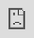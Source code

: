 ```yaml
---
layout: post
title: "아이콘의 보비가 솔로 싱글 'U MAD'의 라이브 MV에서 액션으로 꽉 찬 히스트를 소화한다."
author: "undefined"
thumbnail: "https://www.allkpop.com/upload/2021/01/content/250437/thumb/1611567421_danisurst.jpg"
tags: 
---
```




<div class="video_wrapper" style="padding-top: 56.25%;">
    <iframe id="player" class="main_video" src="https://www.youtube.com/embed/DGXbNENEpwM" width="100%" height="100%" frameborder="0" allowfullscreen="" style="display: block !important; position: absolute; top: 0px; left: 0px; width: 100%; height: 100%;"></iframe>
</div>


바비가 최근 솔로 앨범으로 공식적으로 돌아왔습니다!

1월 25일, YG 엔터테인먼트는 타이틀곡 "U MAD"가 수록된 아이콘 래퍼의 두 번째 솔로 앨범 `Lucky Man`을 삭제했다.

`U MAD`는 바비가 조롱하는 사람, 자신의 삶에 불만을 가진 사람, 물질주의와 기회주의가 가득한 가짜 개성을 통해 씁쓸한 채널을 지향하는 가사가 살아있는 힙합 트랙이다. 히스트를 시도하는 바비의 모습이 담긴 뮤직비디오는 랩퍼가 싸움 장면을 소화하기 위해 액션/스턴트 아카데미까지 다녔을 정도로 액션 영화처럼 재생된다.

한편, `럭키 가이`는 2017년 9월 그가 발매한 바비의 마지막 솔로 발표 `사랑과 가을` 이후 약 3년 4개월 만이다.

위의 뮤직비디오를 보세요!